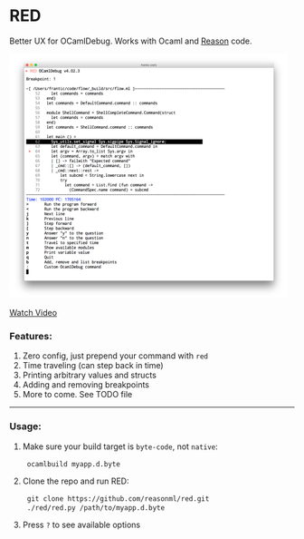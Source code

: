 # RED

Better UX for OCamlDebug. Works with Ocaml and [Reason](https://reasonml.github.io/) code.

<img src=".github/screenshot.png" width="491" height="431">

<a href="https://www.youtube.com/watch?v=2DiZ1fbtdnE">Watch Video</a>

### Features:

1. Zero config, just prepend your command with `red`
2. Time traveling (can step back in time)
3. Printing arbitrary values and structs
4. Adding and removing breakpoints
5. More to come. See TODO file

<hr>

### Usage:

1. Make sure your build target is `byte-code`, not `native`:

        ocamlbuild myapp.d.byte

2. Clone the repo and run RED:

        git clone https://github.com/reasonml/red.git
        ./red/red.py /path/to/myapp.d.byte

3. Press `?` to see available options
